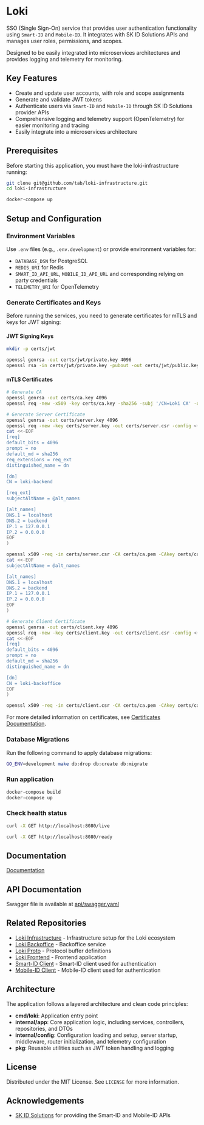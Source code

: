 # Loki

SSO (Single Sign-On) service that provides user authentication functionality using `Smart-ID` and `Mobile-ID`.
It integrates with SK ID Solutions APIs and manages user roles, permissions, and scopes.

Designed to be easily integrated into microservices architectures and provides logging and telemetry for monitoring.

## Key Features

- Create and update user accounts, with role and scope assignments
- Generate and validate JWT tokens
- Authenticate users via `Smart-ID` and `Mobile-ID` through SK ID Solutions provider APIs
- Comprehensive logging and telemetry support (OpenTelemetry) for easier monitoring and tracing
- Easily integrate into a microservices architecture

## Prerequisites

Before starting this application, you must have the loki-infrastructure running:

```sh
git clone git@github.com/tab/loki-infrastructure.git
cd loki-infrastructure

docker-compose up
```

## Setup and Configuration

### Environment Variables

Use `.env` files (e.g., `.env.development`) or provide environment variables for:

- `DATABASE_DSN` for PostgreSQL
- `REDIS_URI` for Redis
- `SMART_ID_API_URL`, `MOBILE_ID_API_URL` and corresponding relying on party credentials
- `TELEMETRY_URI` for OpenTelemetry

### Generate Certificates and Keys

Before running the services, you need to generate certificates for mTLS and keys for JWT signing:

#### JWT Signing Keys

```sh
mkdir -p certs/jwt

openssl genrsa -out certs/jwt/private.key 4096
openssl rsa -in certs/jwt/private.key -pubout -out certs/jwt/public.key
```

#### mTLS Certificates

```sh
# Generate CA
openssl genrsa -out certs/ca.key 4096
openssl req -new -x509 -key certs/ca.key -sha256 -subj '/CN=Loki CA' -out certs/ca.pem -days 3650

# Generate Server Certificate
openssl genrsa -out certs/server.key 4096
openssl req -new -key certs/server.key -out certs/server.csr -config <(
cat <<-EOF
[req]
default_bits = 4096
prompt = no
default_md = sha256
req_extensions = req_ext
distinguished_name = dn

[dn]
CN = loki-backend

[req_ext]
subjectAltName = @alt_names

[alt_names]
DNS.1 = localhost
DNS.2 = backend
IP.1 = 127.0.0.1
IP.2 = 0.0.0.0
EOF
)

openssl x509 -req -in certs/server.csr -CA certs/ca.pem -CAkey certs/ca.key -CAcreateserial -out certs/server.pem -days 825 -sha256 -extfile <(
cat <<-EOF
subjectAltName = @alt_names

[alt_names]
DNS.1 = localhost
DNS.2 = backend
IP.1 = 127.0.0.1
IP.2 = 0.0.0.0
EOF
)

# Generate Client Certificate
openssl genrsa -out certs/client.key 4096
openssl req -new -key certs/client.key -out certs/client.csr -config <(
cat <<-EOF
[req]
default_bits = 4096
prompt = no
default_md = sha256
distinguished_name = dn

[dn]
CN = loki-backoffice
EOF
)

openssl x509 -req -in certs/client.csr -CA certs/ca.pem -CAkey certs/ca.key -CAcreateserial -out certs/client.pem -days 825 -sha256
```

For more detailed information on certificates, see [Certificates Documentation](docs/certificates.md).

### Database Migrations

Run the following command to apply database migrations:

```sh
GO_ENV=development make db:drop db:create db:migrate
```

### Run application

```sh
docker-compose build
docker-compose up
```

### Check health status

```sh
curl -X GET http://localhost:8080/live
```

```sh
curl -X GET http://localhost:8080/ready
```

## Documentation

[Documentation](https://tab.github.io/loki)

## API Documentation

Swagger file is available at [api/swagger.yaml](https://github.com/tab/loki/blob/master/api/swagger.yaml)

## Related Repositories

- [Loki Infrastructure](https://github.com/tab/loki-infrastructure) - Infrastructure setup for the Loki ecosystem
- [Loki Backoffice](https://github.com/tab/loki-backoffice) - Backoffice service
- [Loki Proto](https://github.com/tab/loki-proto) - Protocol buffer definitions
- [Loki Frontend](https://github.com/tab/loki-frontend) - Frontend application
- [Smart-ID Client](https://github.com/tab/smartid) - Smart-ID client used for authentication
- [Mobile-ID Client](https://github.com/tab/mobileid) - Mobile-ID client used for authentication

## Architecture

The application follows a layered architecture and clean code principles:

- **cmd/loki**: Application entry point
- **internal/app**: Core application logic, including services, controllers, repositories, and DTOs
- **internal/config**: Configuration loading and setup, server startup, middleware, router initialization, and telemetry configuration
- **pkg**: Reusable utilities such as JWT token handling and logging

## License

Distributed under the MIT License. See `LICENSE` for more information.

## Acknowledgements

- [SK ID Solutions](https://www.skidsolutions.eu/) for providing the Smart-ID and Mobile-ID APIs
